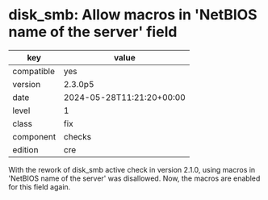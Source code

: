 [//]: # (werk v2)
# disk_smb: Allow macros in 'NetBIOS name of the server' field

key        | value
---------- | ---
compatible | yes
version    | 2.3.0p5
date       | 2024-05-28T11:21:20+00:00
level      | 1
class      | fix
component  | checks
edition    | cre

With the rework of disk_smb active check in version 2.1.0, using macros in
'NetBIOS name of the server' was disallowed. Now, the macros are enabled
for this field again.